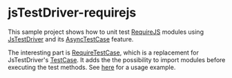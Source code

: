 jsTestDriver-requirejs
======================

This sample project shows how to unit test [RequireJS](http://requirejs.org/) modules using [JsTestDriver](http://code.google.com/p/js-test-driver/) and its [AsyncTestCase](http://code.google.com/p/js-test-driver/wiki/AsyncTestCase) feature.

The interesting part is [RequireTestCase](requireTestCase.js), which is a replacement for JsTestDriver's [TestCase](http://code.google.com/p/js-test-driver/wiki/TestCase).
It adds the the possibility to import modules before executing the test methods. See [here](project/test/greeterTest.js) for a usage example.
